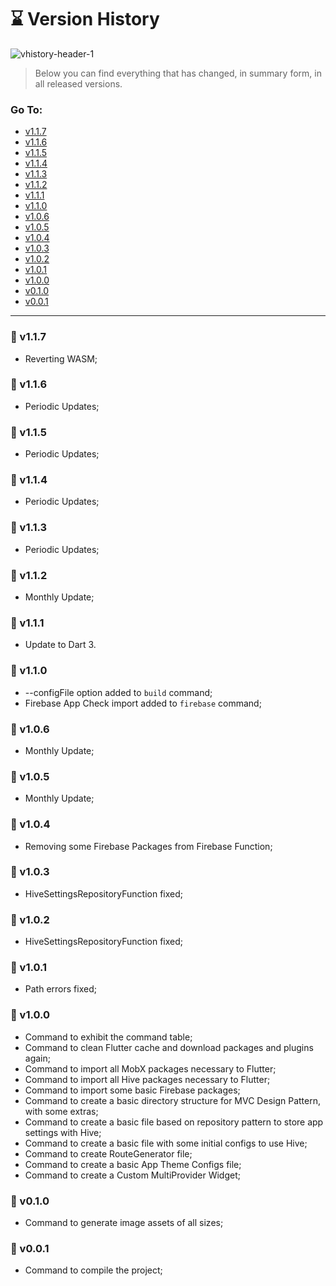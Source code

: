 # ⌛ Version History

![vhistory-header-1](https://user-images.githubusercontent.com/92796645/183507327-98274d99-889a-4e5b-aeda-7b0dbf0f5e65.jpg)

> Below you can find everything that has changed, in summary form, in all released versions.

### Go To:

- [v1.1.7](#-v117)
- [v1.1.6](#-v116)
- [v1.1.5](#-v115)
- [v1.1.4](#-v114)
- [v1.1.3](#-v113)
- [v1.1.2](#-v112)
- [v1.1.1](#-v111)
- [v1.1.0](#-v110)
- [v1.0.6](#-v106)
- [v1.0.5](#-v105)
- [v1.0.4](#-v104)
- [v1.0.3](#-v103)
- [v1.0.2](#-v102)
- [v1.0.1](#-v101)
- [v1.0.0](#-v100)
- [v0.1.0](#-v010)
- [v0.0.1](#-v001)

---

### 🚀 v1.1.7

- Reverting WASM;

### 🚀 v1.1.6

- Periodic Updates;

### 🚀 v1.1.5

- Periodic Updates;

### 🚀 v1.1.4

- Periodic Updates;

### 🚀 v1.1.3

- Periodic Updates;

### 🚀 v1.1.2

- Monthly Update;

### 🚀 v1.1.1

- Update to Dart 3.

### 🚀 v1.1.0

- --configFile option added to `build` command;
- Firebase App Check import added to `firebase` command;

### 🚀 v1.0.6

- Monthly Update;

### 🚀 v1.0.5

- Monthly Update;

### 🚀 v1.0.4

- Removing some Firebase Packages from Firebase Function;

### 🚀 v1.0.3

- HiveSettingsRepositoryFunction fixed;

### 🚀 v1.0.2

- HiveSettingsRepositoryFunction fixed;

### 🚀 v1.0.1

- Path errors fixed;

### 🚀 v1.0.0

- Command to exhibit the command table;
- Command to clean Flutter cache and download packages and plugins again;
- Command to import all MobX packages necessary to Flutter;
- Command to import all Hive packages necessary to Flutter;
- Command to import some basic Firebase packages;
- Command to create a basic directory structure for MVC Design Pattern, with some extras;
- Command to create a basic file based on repository pattern to store app settings with Hive;
- Command to create a basic file with some initial configs to use Hive;
- Command to create RouteGenerator file;
- Command to create a basic App Theme Configs file;
- Command to create a Custom MultiProvider Widget;

### 🚀 v0.1.0

- Command to generate image assets of all sizes;

### 🚀 v0.0.1

- Command to compile the project;
